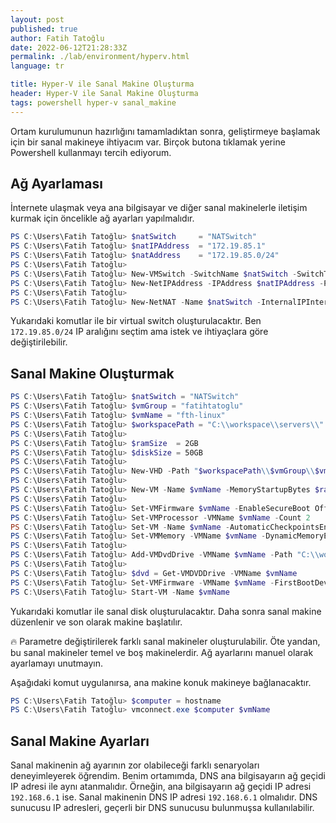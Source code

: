 ```yaml
---
layout: post
published: true
author: Fatih Tatoğlu
date: 2022-06-12T21:28:33Z
permalink: ./lab/environment/hyperv.html
language: tr

title: Hyper-V ile Sanal Makine Oluşturma
header: Hyper-V ile Sanal Makine Oluşturma
tags: powershell hyper-v sanal_makine
---
```


Ortam kurulumunun hazırlığını tamamladıktan sonra, geliştirmeye başlamak için bir sanal makineye ihtiyacım var. Birçok butona tıklamak yerine Powershell kullanmayı tercih ediyorum.

## Ağ Ayarlaması

İnternete ulaşmak veya ana bilgisayar ve diğer sanal makinelerle iletişim kurmak için öncelikle ağ ayarları yapılmalıdır.

```powershell
PS C:\Users\Fatih Tatoğlu> $natSwitch     = "NATSwitch"
PS C:\Users\Fatih Tatoğlu> $natIPAddress  = "172.19.85.1"
PS C:\Users\Fatih Tatoğlu> $natAddress    = "172.19.85.0/24"
PS C:\Users\Fatih Tatoğlu> 
PS C:\Users\Fatih Tatoğlu> New-VMSwitch -SwitchName $natSwitch -SwitchType Internal
PS C:\Users\Fatih Tatoğlu> New-NetIPAddress -IPAddress $natIPAddress -PrefixLength 24 -InterfaceAlias "vEthernet ($natSwitch)"
PS C:\Users\Fatih Tatoğlu> 
PS C:\Users\Fatih Tatoğlu> New-NetNAT -Name $natSwitch -InternalIPInterfaceAddressPrefix $natAddress
```

Yukarıdaki komutlar ile bir virtual switch oluşturulacaktır. Ben `172.19.85.0/24` IP aralığını seçtim ama istek ve ihtiyaçlara göre değiştirilebilir.

## Sanal Makine Oluşturmak

```powershell
PS C:\Users\Fatih Tatoğlu> $natSwitch = "NATSwitch"
PS C:\Users\Fatih Tatoğlu> $vmGroup = "fatihtatoglu"
PS C:\Users\Fatih Tatoğlu> $vmName = "fth-linux"
PS C:\Users\Fatih Tatoğlu> $workspacePath = "C:\\workspace\\servers\\"
PS C:\Users\Fatih Tatoğlu> 
PS C:\Users\Fatih Tatoğlu> $ramSize  = 2GB 
PS C:\Users\Fatih Tatoğlu> $diskSize = 50GB
PS C:\Users\Fatih Tatoğlu> 
PS C:\Users\Fatih Tatoğlu> New-VHD -Path "$workspacePath\\$vmGroup\\$vmName\\$vmName.vhdx" -SizeBytes $diskSize -Fixed -BlockSizeBytes 1MB
PS C:\Users\Fatih Tatoğlu> 
PS C:\Users\Fatih Tatoğlu> New-VM -Name $vmName -MemoryStartupBytes $ramSize -BootDevice VHD -VHDPath "$workspacePath\\$vmGroup\\$vmName\\$vmName.vhdx" -Path "$workspacePath\\$vmGroup" -Generation 2 -Switch $natSwitch
PS C:\Users\Fatih Tatoğlu> 
PS C:\Users\Fatih Tatoğlu> Set-VMFirmware $vmName -EnableSecureBoot Off
PS C:\Users\Fatih Tatoğlu> Set-VMProcessor -VMName $vmName -Count 2
PS C:\Users\Fatih Tatoğlu> Set-VM -Name $vmName -AutomaticCheckpointsEnabled $false -CheckpointType Disabled
PS C:\Users\Fatih Tatoğlu> Set-VMMemory -VMName $vmName -DynamicMemoryEnabled $true -MinimumBytes ($ramSize / 16) -StartupBytes ($ramSize / 8) -MaximumBytes $ramSize
PS C:\Users\Fatih Tatoğlu> 
PS C:\Users\Fatih Tatoğlu> Add-VMDvdDrive -VMName $vmName -Path "C:\\workspace\\isos\\linuxmint-20.3-xfce-64bit.iso"
PS C:\Users\Fatih Tatoğlu> 
PS C:\Users\Fatih Tatoğlu> $dvd = Get-VMDVDDrive -VMName $vmName
PS C:\Users\Fatih Tatoğlu> Set-VMFirmware -VMName $vmName -FirstBootDevice $dvd
PS C:\Users\Fatih Tatoğlu> Start-VM -Name $vmName
```

Yukarıdaki komutlar ile sanal disk oluşturulacaktır. Daha sonra sanal makine düzenlenir ve son olarak makine başlatılır.

🔥 Parametre değiştirilerek farklı sanal makineler oluşturulabilir. Öte yandan, bu sanal makineler temel ve boş makinelerdir. Ağ ayarlarını manuel olarak ayarlamayı unutmayın.

Aşağıdaki komut uygulanırsa, ana makine konuk makineye bağlanacaktır.

```powershell
PS C:\Users\Fatih Tatoğlu> $computer = hostname
PS C:\Users\Fatih Tatoğlu> vmconnect.exe $computer $vmName
```

## Sanal Makine Ayarları

Sanal makinenin ağ ayarının zor olabileceği farklı senaryoları deneyimleyerek öğrendim. Benim ortamımda, DNS ana bilgisayarın ağ geçidi IP adresi ile aynı atanmalıdır. Örneğin, ana bilgisayarın ağ geçidi IP adresi `192.168.6.1` ise. Sanal makinenin DNS IP adresi `192.168.6.1` olmalıdır. DNS sunucusu IP adresleri, geçerli bir DNS sunucusu bulunmuşsa kullanılabilir.
